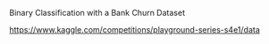 Binary Classification with a Bank Churn Dataset

https://www.kaggle.com/competitions/playground-series-s4e1/data